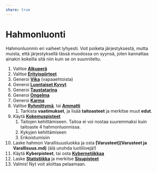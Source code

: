 ```yaml
---
share: true
---
```

# Hahmonluonti

Hahmonluonnin eri vaiheet lyhyesti. Voit poiketa järjestyksestä, mutta muista, että järjestyksellä tässä muodossa on syynsä, joten kannattaa ainakin kokeilla sitä niin kuin se on suunniteltu.

1. Valitse **[Alkuperä](./Hahmot-Alkuperä.md)**
2. Valitse  **[Erityispiirteet](./Hahmot-Erityispiirteet.md)**
3. Generoi  **[Vika](./Hahmot-Viat.md)** (vapaaehtoista)
4. Generoi **[Luontaiset Kyvyt](./Hahmot-Kyvyt.md)**
5. Generoi  **[Taustatarina](./Hahmot-Taustatarina.md)**
6. Generoi **[Ongelma](./Hahmot-Ongelma.md)**
7. Generoi **[Karma](./Hahmot-Karma.md)**
8. Valitse  **[Ryhmittymä](./Hahmot-Ryhmittymä.md)**, tai **[Ammatti](./Hahmot-Ammatit.md)**
	1. Tarkista **vaatimukset**, ja lisää **taitoasteet** ja merkitse muut **edut**.
9. Käytä **[Kokemuspisteet](./Hahmot-Kokemus.md)**
   1. Taitojen kehittämiseen. Taitoa ei voi nostaa suuremmaksi kuin taitoaste 4 hahmonluonnissa.
   2. Kykyjen kehittämiseen
   3. Erikoistumisiin
11. Laske hahmon Varallisuusluokka ja osta **[Varusteet](Varusteet ja Varallisuus.md)** (älä unohda luotiliivejä!)
12. Käytä **Kyberpisteet**, tai osta  **[Kybernetiikkaa](../Kybernetiikka.md)**
13. Laske  **[Statistiikka](./Hahmot-Statistiikka.md)** ja merkitse **[Sisupisteet](./Hahmot-Sisu.md)**
14. Valmis! Nyt voit aloittaa pelaamaan.